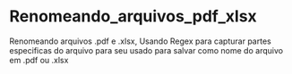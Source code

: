 # Renomeando_arquivos_pdf_xlsx
Renomeando arquivos .pdf e .xlsx, Usando Regex para capturar partes especificas do arquivo para seu usado para salvar como nome do arquivo em .pdf ou .xlsx
